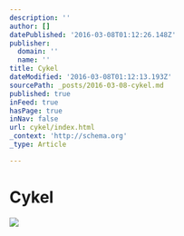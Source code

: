 ```yaml
---
description: ''
author: []
datePublished: '2016-03-08T01:12:26.148Z'
publisher:
  domain: ''
  name: ''
title: Cykel
dateModified: '2016-03-08T01:12:13.193Z'
sourcePath: _posts/2016-03-08-cykel.md
published: true
inFeed: true
hasPage: true
inNav: false
url: cykel/index.html
_context: 'http://schema.org'
_type: Article

---
```

# Cykel
![](https://the-grid-user-content.s3-us-west-2.amazonaws.com/906216f1-a48c-47da-b270-69996d21331e.png)